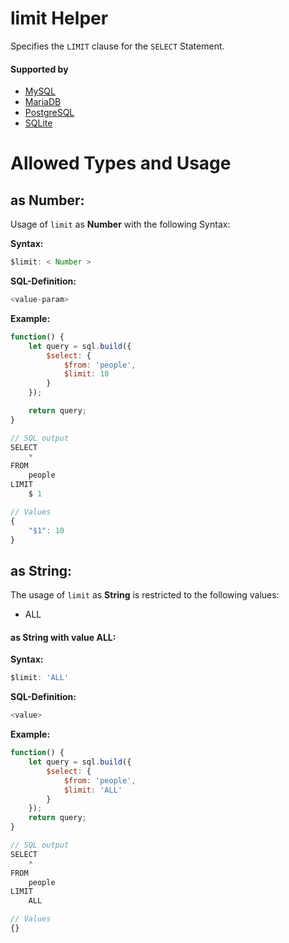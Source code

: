 # limit Helper
Specifies the `LIMIT` clause for the `SELECT` Statement.

#### Supported by
- [MySQL](https://dev.mysql.com/doc/refman/5.5/en/select.html#idm140536593160960)
- [MariaDB](https://mariadb.com/kb/en/library/limit/)
- [PostgreSQL](https://www.postgresql.org/docs/9.5/static/sql-select.html#SQL-LIMIT)
- [SQLite](https://sqlite.org/lang_select.html#limitoffset)

# Allowed Types and Usage

## as Number:

Usage of `limit` as **Number** with the following Syntax:

**Syntax:**

```javascript
$limit: < Number >
```

**SQL-Definition:**
```javascript
<value-param>
```

**Example:**
```javascript
function() {
    let query = sql.build({
        $select: {
            $from: 'people',
            $limit: 10
        }
    });

    return query;
}

// SQL output
SELECT
    *
FROM
    people
LIMIT
    $ 1

// Values
{
    "$1": 10
}
```
## as String:

The usage of `limit` as **String** is restricted to the following values:
- ALL

#### as String with value **ALL**:
**Syntax:**

```javascript
$limit: 'ALL'
```

**SQL-Definition:**
```javascript
<value>
```

**Example:**
```javascript
function() {
    let query = sql.build({
        $select: {
            $from: 'people',
            $limit: 'ALL'
        }
    });
    return query;
}

// SQL output
SELECT
    *
FROM
    people
LIMIT
    ALL

// Values
{}
```
